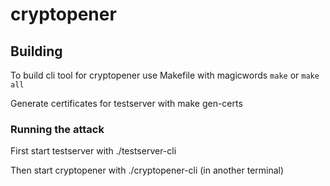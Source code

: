# cryptopener

## Building

To build cli tool for cryptopener use Makefile with magicwords
`make` or `make all`

Generate certificates for testserver with make gen-certs

### Running the attack

First start testserver with ./testserver-cli

Then start cryptopener with ./cryptopener-cli (in another terminal)